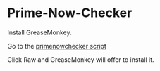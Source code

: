 # Prime-Now-Checker

Install GreaseMonkey. 

Go to the [primenowchecker script](https://github.com/mendhak/Prime-Now-Checker/blob/master/primenowchecker.user.js)

Click Raw and GreaseMonkey will offer to install it.  
